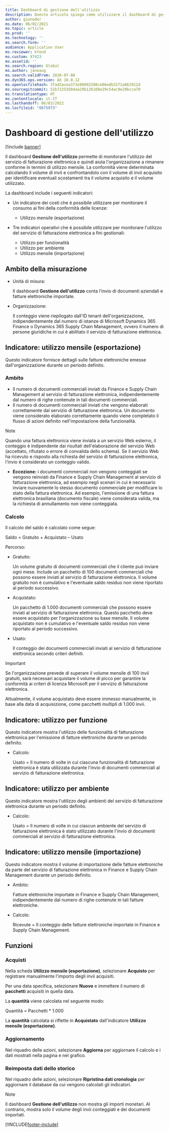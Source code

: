 ```yaml
---
title: Dashboard di gestione dell'utilizzo
description: Questo articolo spiega come utilizzare il dashboard di gestione dell'utilizzo per monitorare l'utilizzo del servizio di fatturazione elettronica mantenendo la conformità.
author: gionoder
ms.date: 06/02/2021
ms.topic: article
ms.prod: ''
ms.technology: ''
ms.search.form: ''
audience: Application User
ms.reviewer: kfend
ms.custom: 97423
ms.assetid: ''
ms.search.region: Global
ms.author: janeaug
ms.search.validFrom: 2020-07-08
ms.dyn365.ops.version: AX 10.0.12
ms.openlocfilehash: 3fad2acea373e96092208ce06edb31f1a862912d
ms.sourcegitcommit: 52b7225350daa29b1263d8e29c54ac9e20bcca70
ms.translationtype: HT
ms.contentlocale: it-IT
ms.lasthandoff: 06/03/2022
ms.locfileid: "8875973"
---
```

# <a name="usage-management-dashboard"></a>Dashboard di gestione dell'utilizzo

[!include [banner](../includes/banner.md)]

Il dashboard **Gestione dell'utilizzo** permette di monitorare l'utilizzo del servizio di fatturazione elettronica e quindi aiuta l'organizzazione a rimanere conforme in termini di utilizzo mensile. La conformità viene determinata calcolando il volume di invii e confrontandolo con il volume di invii acquisito per identificare eventuali scostamenti tra il volume acquisito e il volume utilizzato.

La dashboard include i seguenti indicatori:

- Un indicatore dei costi che è possibile utilizzare per monitorare il consumo ai fini della conformità delle licenze:

    - Utilizzo mensile (esportazione)

- Tre indicatori operativi che è possibile utilizzare per monitorare l'utilizzo del servizio di fatturazione elettronica a fini gestionali:

    - Utilizzo per funzionalità
    - Utilizzo per ambiente
    - Utilizzo mensile (importazione)

## <a name="measurement-scope"></a>Ambito della misurazione

- Unità di misura: 

    Il dashboard **Gestione dell'utilizzo** conta l'invio di documenti aziendali e fatture elettroniche importate.

- Organizzazione: 

    Il conteggio viene riepilogato dall'ID tenant dell'organizzazione, indipendentemente dal numero di istanze di Microsoft Dynamics 365 Finance o Dynamics 365 Supply Chain Management, ovvero il numero di persone giuridiche in cui è abilitato il servizio di fatturazione elettronica.


## <a name="indicator-usage-per-month-export"></a>Indicatore: utilizzo mensile (esportazione)

Questo indicatore fornisce dettagli sulle fatture elettroniche emesse dall'organizzazione durante un periodo definito.

### <a name="scope"></a>Ambito
- Il numero di documenti commerciali inviati da Finance e Supply Chain Management al servizio di fatturazione elettronica, indipendentemente dal numero di righe contenute in tali documenti commerciali.
- Il numero di documenti commerciali inviati che vengono elaborati correttamente dal servizio di fatturazione elettronica. Un documento viene considerato elaborato correttamente quando viene completato il flusso di azioni definito nell'impostazione della funzionalità.

> [!NOTE]
> Quando una fattura elettronica viene inviata a un servizio Web esterno, il conteggio è indipendente dai risultati dell'elaborazione del servizio Web (accettato, rifiutato o errore di convalida dello schema). Se il servizio Web ha ricevuto e risposto alla richiesta del servizio di fatturazione elettronica, l'invio è considerato un conteggio valido.

- **Eccezione:** i documenti commerciali non vengono conteggiati se vengono reinviati da Finance e Supply Chain Management al servizio di fatturazione elettronica, ad esempio negli scenari in cui è necessario inviare nuovamente lo stesso documento commerciale per modificare lo stato della fattura elettronica. Ad esempio, l'emissione di una fattura elettronica brasiliana (documento fiscale) viene considerata valida, ma la richiesta di annullamento non viene conteggiata.


### <a name="calculation"></a>Calcolo

Il calcolo del saldo è calcolato come segue:

Saldo = Gratuito + Acquistato – Usato

Percorso:

- Gratuito:
  
    Un volume gratuito di documenti commerciali che il cliente può inviare ogni mese. Include un pacchetto di 100 documenti commerciali che possono essere inviati al servizio di fatturazione elettronica. Il volume gratuito non è cumulativo e l'eventuale saldo residuo non viene riportato al periodo successivo.
  
- Acquistato:
  
    Un pacchetto di 1.000 documenti commerciali che possono essere inviati al servizio di fatturazione elettronica. Questo pacchetto deve essere acquistato per l'organizzazione su base mensile. Il volume acquistato non è cumulativo e l'eventuale saldo residuo non viene riportato al periodo successivo.
  
- Usato: 

    Il conteggio dei documenti commerciali inviati al servizio di fatturazione elettronica secondo criteri definiti.
   
> [!IMPORTANT]
> Se l'organizzazione prevede di superare il volume mensile di 100 invii gratuiti, sarà necessari acquistare il volume di picco per garantire la conformità ai criteri di licenza Microsoft per il servizio di fatturazione elettronica.
>
> Attualmente, il volume acquistato deve essere immesso manualmente, in base alla data di acquisizione, come pacchetti multipli di 1.000 invii.

## <a name="indicator-usage-by-feature"></a>Indicatore: utilizzo per funzione

Questo indicatore mostra l'utilizzo delle funzionalità di fatturazione elettronica per l'emissione di fatture elettroniche durante un periodo definito.

- Calcolo:
  
    Usato = Il numero di volte in cui ciascuna funzionalità di fatturazione elettronica è stata utilizzata durante l'invio di documenti commerciali al servizio di fatturazione elettronica.

## <a name="indicator-usage-by-environment"></a>Indicatore: utilizzo per ambiente

Questo indicatore mostra l'utilizzo degli ambienti del servizio di fatturazione elettronica durante un periodo definito.

- Calcolo:
    
    Usato = Il numero di volte in cui ciascun ambiente del servizio di fatturazione elettronica è stato utilizzato durante l'invio di documenti commerciali al servizio di fatturazione elettronica.

## <a name="indicator-usage-per-month-import"></a>Indicatore: utilizzo mensile (importazione)

Questo indicatore mostra il volume di importazione delle fatture elettroniche da parte del servizio di fatturazione elettronica in Finance e Supply Chain Management durante un periodo definito.

- Ambito:

    Fatture elettroniche importate in Finance e Supply Chain Management, indipendentemente dal numero di righe contenute in tali fatture elettroniche.

- Calcolo:

    Ricevute = Il conteggio delle fatture elettroniche importate in Finance e Supply Chain Management.

## <a name="functions"></a>Funzioni
### <a name="purchase"></a>Acquisti

Nella scheda **Utilizzo mensile (esportazione)**, selezionare **Acquisto** per registrare manualmente l'importo degli invii acquisiti.

Per una data specifica, selezionare **Nuovo** e immettere il numero di **pacchetti** acquisiti in quella data.

La **quantità** viene calcolata nel seguente modo:

Quantità = Pacchetti * 1.000

La **quantità** calcolata si riflette in **Acquistato** dall'indicatore **Utilizzo mensile (esportazione)**.

### <a name="update"></a>Aggiornamento

Nel riquadro delle azioni, selezionare **Aggiorna** per aggiornare il calcolo e i dati mostrati nella pagina e nel grafico.

### <a name="reset-history-data"></a>Reimposta dati dello storico

Nel riquadro delle azioni, selezionare **Ripristina dati cronologia** per aggiornare il database da cui vengono calcolati gli indicatori.




> [!NOTE]
> Il dashboard **Gestione dell'utilizzo** non mostra gli importi monetari. Al contrario, mostra solo il volume degli invii conteggiati e dei documenti importati.

[!INCLUDE[footer-include](../../includes/footer-banner.md)]
